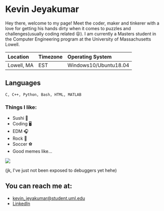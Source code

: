 # Kevin Jeyakumar

Hey there, welcome to my page! Meet the coder, maker and tinkerer with a love for 
getting his hands dirty when it comes to puzzles and challenges(usually coding related 😝). I am currently a 
Masters student in the Computer Engineering program at the University of Massachusetts Lowell.

Location | Timezone | Operating System
:--- | :--- | :---
Lowell, MA | EST | Windows10/Ubuntu18.04

## Languages
```
C, C++, Python, Bash, HTML, MATLAB
```

### Things I like:

* Sushi 🍣
* Coding 🖥
* EDM 🎧
* Rock 🎸
* Soccer ⚽
* Good memes like...

![](https://img.devrant.com/devrant/rant/r_1752759_Cb6RL.jpg)

(jk, I've just not been exposed to debuggers yet hehe)


## You can reach me at:
*  <kevin_jeyakumar@student.uml.edu>
* [LinkedIn](https://www.linkedin.com/in/kevin-jeyakumar/)
